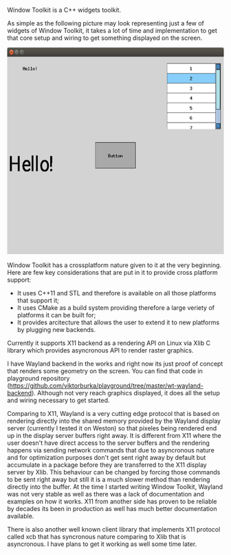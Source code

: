 Window Toolkit is a C++ widgets toolkit.

As simple as the following picture may look representing just a few of widgets of Window Toolkit, it takes a lot of time and implementation to get that core setup and wiring to get something displayed on the screen.

<img src="https://github.com/viktorburka/window-toolkit/raw/master/doc/readme-md/window-toolkit.png" width="640" height="480">

Window Toolkit has a crossplatform nature given to it at the very beginning. Here are few key considerations that are put in it to provide cross platform support:

- It uses C++11 and STL and therefore is available on all those platforms that support it;
- It uses CMake as a build system providing therefore a large veriety of platforms it can be built for;
- It provides arcitecture that allows the user to extend it to new platforms by plugging new backends.

Currently it supports X11 backend  as a rendering API on Linux via Xlib C library which provides asyncronous API to render raster graphics.

I have Wayland backend in the works and right now its just proof of concept that renders some geometry on the screen. You can find that code in playground repository (https://github.com/viktorburka/playground/tree/master/wt-wayland-backend). Although not very reach graphics displayed, it does all the setup and wiring necessary to get started.

Comparing to X11, Wayland is a very cutting edge protocol that is based on rendering directly into the shared memory provided by the Wayland display server (currently I tested it on Weston) so that pixeles being rendered end up in the display server buffers right away. It is different from X11 where the user doesn't have direct access to the server buffers and the rendering happens via sending network commands that due to asyncronous nature and for optimization purposes don't get sent right away by default but accumulate in a package before they are transferred to the X11 display server by Xlib. This behaviour can be changed by forcing those commands to be sent right away but still it is a much slower method than rendering directly into the buffer. At the time I started writing Window Toolkit, Wayland was not very stable as well as there was a lack of documentation and examples on how it works. X11 from another side has proven to be reliable by decades its been in production as well has much better documentation available.

There is also another well known client library that implements X11 protocol called xcb that has syncronous nature comparing to Xlib that is asyncronous. I have plans to get it working as well some time later.
